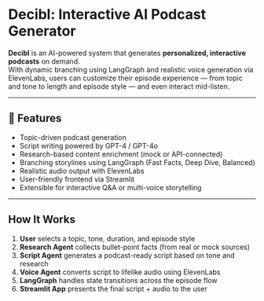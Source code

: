 # Decibl: Interactive AI Podcast Generator

**Decibl** is an AI-powered system that generates **personalized, interactive podcasts** on demand.  
With dynamic branching using LangGraph and realistic voice generation via ElevenLabs, users can customize their episode experience — from topic and tone to length and episode style — and even interact mid-listen.

---

## 🚀 Features

- Topic-driven podcast generation
- Script writing powered by GPT-4 / GPT-4o
- Research-based content enrichment (mock or API-connected)
- Branching storylines using LangGraph (Fast Facts, Deep Dive, Balanced)
- Realistic audio output with ElevenLabs
- User-friendly frontend via Streamlit
- Extensible for interactive Q&A or multi-voice storytelling

---

## How It Works


1. **User** selects a topic, tone, duration, and episode style
2. **Research Agent** collects bullet-point facts (from real or mock sources)
3. **Script Agent** generates a podcast-ready script based on tone and research
4. **Voice Agent** converts script to lifelike audio using ElevenLabs
5. **LangGraph** handles state transitions across the episode flow
6. **Streamlit App** presents the final script + audio to the user
